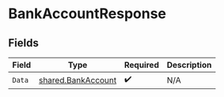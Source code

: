 # BankAccountResponse


## Fields

| Field                                                           | Type                                                            | Required                                                        | Description                                                     |
| --------------------------------------------------------------- | --------------------------------------------------------------- | --------------------------------------------------------------- | --------------------------------------------------------------- |
| `Data`                                                          | [shared.BankAccount](../../../pkg/models/shared/bankaccount.md) | :heavy_check_mark:                                              | N/A                                                             |